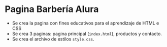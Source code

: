 <h1> Pagina Barbería Alura</h1>

- Se crea la pagina con fines educativos para el aprendizaje de HTML e CSS
- Se crea 3 paginas: pagina principal (```index.html```), productos y contacto.
- Se crea el archivo de estilos ```style.css```.